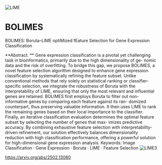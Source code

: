 ![LIME](https://github.com/user-attachments/assets/beb08ae7-05b0-4e3b-8636-84de6a6b3311)
# BOLIMES
BOLIMES: Boruta–LIME optiMized fEature
Selection for Gene Expression Classification

**Abstract. **
Gene expression classification is a pivotal yet challenging
task in bioinformatics, primarily due to the high dimensionality of ge-
nomic data and the risk of overfitting. To bridge this gap, we propose
BOLIMES, a novel feature selection algorithm designed to enhance gene
expression classification by systematically refining the feature subset.
Unlike conventional methods that rely solely on statistical ranking or
classifier-specific selection, we integrate the robustness of Boruta with
the interpretability of LIME, ensuring that only the most relevant and
influential genes are retained. BOLIMES first employs Boruta to filter
out non-informative genes by comparing each feature against its ran-
domized counterpart, thus preserving valuable information. It then uses
LIME to rank the remaining genes based on their local importance to
the classifier. Finally, an iterative classification evaluation determines
the optimal feature subset by selecting the number of genes that max-
imizes predictive accuracy. By combining exhaustive feature selection
with interpretability-driven refinement, our solution effectively balances
dimensionality reduction with high classification performance, offering a
powerful solution for high-dimensional gene expression analysis.
Keywords: Image Classification · Gene Expression · Boruta · LIME ·
Feature Selection
![LIME3](https://github.com/user-attachments/assets/8a66ad21-603b-4e7c-840e-8a2586175a27)


https://arxiv.org/abs/2502.13080

